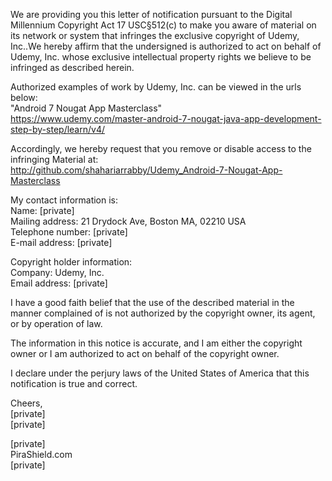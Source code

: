 We are providing you this letter of notification pursuant to the Digital Millennium Copyright Act 17 USC§512(c) to make you aware of material on its network or system that infringes the exclusive copyright of Udemy, Inc..We hereby affirm that the undersigned is authorized to act on behalf of Udemy, Inc. whose exclusive intellectual property rights we believe to be infringed as described herein.

Authorized examples of work by Udemy, Inc. can be viewed in the urls below:  
"Android 7 Nougat App Masterclass"  
https://www.udemy.com/master-android-7-nougat-java-app-development-step-by-step/learn/v4/

Accordingly, we hereby request that you remove or disable access to the infringing Material at:  
http://github.com/shahariarrabby/Udemy_Android-7-Nougat-App-Masterclass

My contact information is:  
Name: [private]  
Mailing address: 21 Drydock Ave, Boston MA, 02210 USA  
Telephone number: [private]  
E-mail address: [private]

Copyright holder information:  
Company: Udemy, Inc.  
Email address: [private]

I have a good faith belief that the use of the described material in the manner complained of is not authorized by the copyright owner, its agent, or by operation of law.

The information in this notice is accurate, and I am either the copyright owner or I am authorized to act on behalf of the copyright owner.

I declare under the perjury laws of the United States of America that this notification is true and correct.

Cheers,  
[private]  
[private]

[private]  
PiraShield.com  
[private]

